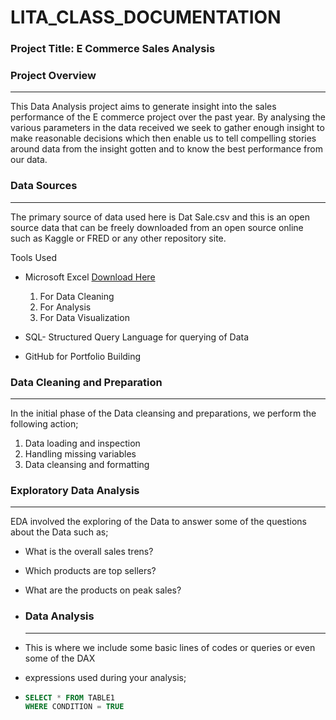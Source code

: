 # LITA_CLASS_DOCUMENTATION

### Project Title: E Commerce Sales Analysis

### Project Overview
---
This Data Analysis project aims to generate insight into the sales performance of the E commerce project over the past year.
By analysing the various parameters in the data received we seek to gather enough insight to make reasonable decisions which
then enable us to tell compelling stories around data from the insight gotten and to know the best performance from our data.

### Data Sources
---
The primary source of data used here is Dat Sale.csv and this is an open source data that can be freely downloaded from an 
open source online such as Kaggle or FRED or any other repository site.

Tools Used
- Microsoft Excel [Download Here](https://www.microsoft.com)
  1. For Data Cleaning
  2. For Analysis
  3. For Data Visualization
   
- SQL- Structured Query Language for querying of Data
- GitHub for Portfolio Building

### Data Cleaning and Preparation
---
In the initial phase of the Data cleansing and preparations, we perform the following action;
1. Data loading and inspection 
2. Handling missing variables 
3. Data cleansing and formatting

### Exploratory Data Analysis
---
EDA involved the exploring of the Data to answer some of the  questions about the
Data such as;
- What is the overall sales trens?
- Which products are top sellers?
- What are the products on peak sales?

- ### Data Analysis
  ---
- This is where we include some basic lines of codes or queries or even some of the DAX
- expressions used during your analysis;
  
- ```SQL
  SELECT * FROM TABLE1
  WHERE CONDITION = TRUE
  ```
